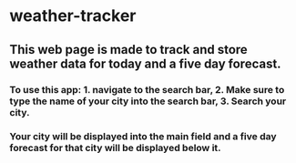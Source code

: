 # weather-tracker

## This web page is made to track and store weather data for today and a five day forecast.

### To use this app: 1. navigate to the search bar, 2. Make sure to type the name of your city into the search bar, 3. Search your city.
### Your city will be displayed into the main field and a five day forecast for that city will be displayed below it.

